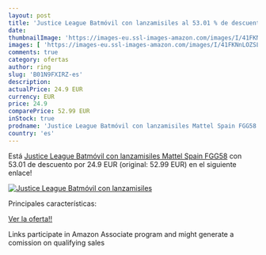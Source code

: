 ```yaml
---
layout: post
title: 'Justice League Batmóvil con lanzamisiles al 53.01 % de descuento'
date: 
thumbnailImage: 'https://images-eu.ssl-images-amazon.com/images/I/41FKNnLOZSL._SL200_.jpg'
images: [ 'https://images-eu.ssl-images-amazon.com/images/I/41FKNnLOZSL._SL200_.jpg' ]
comments: true
category: ofertas
author: ring
slug: 'B01N9FXIRZ-es'
description:
actualPrice: 24.9 EUR
currency: EUR
price: 24.9
comparePrice: 52.99 EUR
inStock: true
prodname: 'Justice League Batmóvil con lanzamisiles Mattel Spain FGG58'
country: 'es'
---
```


Está [Justice League Batmóvil con lanzamisiles Mattel Spain FGG58](https://www.amazon.es/dp/B01N9FXIRZ/?tag=tolees-21) con 53.01 de descuento por 24.9 EUR (original: 52.99 EUR) en el siguiente enlace!

[![Justice League Batmóvil con lanzamisiles](https://images-eu.ssl-images-amazon.com/images/I/41FKNnLOZSL._SL200_.jpg)](https://www.amazon.es/dp/B01N9FXIRZ/?tag=tolees-21)

Principales características:


[Ver la oferta!!](https://www.amazon.es/dp/B01N9FXIRZ/?tag=tolees-21)

Links participate in Amazon Associate program and might generate a comission on qualifying sales


